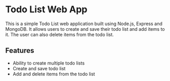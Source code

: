 # Todo List Web App

This is a simple Todo List web application built using Node.js, Express and MongoDB. 
It allows users to create and save their todo list and add items to it. The user can also delete items from the todo list.

## Features
- Ability to create multiple todo lists
- Create and save todo list
- Add and delete items from the todo list

